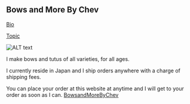 ## Bows and More By Chev

[Bio](https://github.com/chevyanng/chevyanng.github.io/blob/master/Bio.html "To the site")

[Topic](https://github.com/chevyanng/chevyanng.github.io/blob/master/topic.html "To the site")

![ALT text](https://scontent-nrt1-1.xx.fbcdn.net/v/t31.0-8/15844263_10158138621280089_6082701454147154511_o.jpg?oh=aaf15f1229f2dbf28a4eb25f6b5be375&oe=5AA54A92)

I make bows and tutus of all varieties, for all ages. 

I currently reside in Japan and I ship orders anywhere with a charge of shipping fees.

You can place your order at this website at anytime and I will get to your order as soon as I can.  [BowsandMoreByChev](https://www.facebook.com/bowsandmorebychev/ "To the site") 
